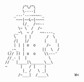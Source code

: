   
                             /^\/^\
                             \----|
                         _---'---~~~~-_
                          ~~~|~~L~|~~~~
                             (/_  /~~--
                           \~ \  /  /~
                         __~\  ~ /   ~~----,
                         \    | |       /  \
                         /|   |/       |    |
                         | | | o  o     /~   |
                       _-~_  |        ||  \  /
                      (// )) | o  o    \\---'
                      //_- |  |          \
                     //   |____|\______\__\
                     ~      |   / |    |
                             |_ /   \ _|
                           /~___|  /____\            W<
